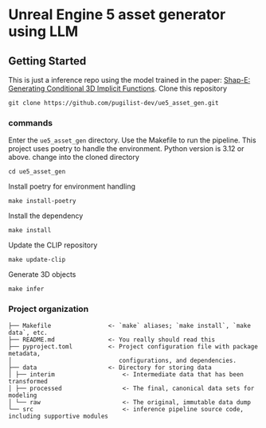 # Unreal Engine 5 asset generator using LLM
## Getting Started
This is just a inference repo using the model trained in the paper: [Shap-E: Generating Conditional 3D Implicit Functions](https://arxiv.org/abs/2305.02463).
Clone this repository

```commandline
git clone https://github.com/pugilist-dev/ue5_asset_gen.git
```
### commands
Enter the `ue5_asset_gen` directory. Use the Makefile to run the pipeline. This project uses poetry to handle the environment. Python version is 3.12 or above.
change into the cloned directory
```commandline
cd ue5_asset_gen
```
Install poetry for environment handling
```commandline
make install-poetry
```
Install the dependency
```commandline
make install
```
Update the CLIP repository
```commandline
make update-clip
```
Generate 3D objects
```commandline
make infer
```
### Project organization
```
├── Makefile                <- `make` aliases; `make install`, `make data`, etc.
├── README.md               <- You really should read this
├── pyproject.toml          <- Project configuration file with package metadata, 
│                              configurations, and dependencies.
├── data                    <- Directory for storing data
│ ├── interim                   <- Intermediate data that has been transformed
│ ├── processed                 <- The final, canonical data sets for modeling
│ └── raw                       <- The original, immutable data dump
└── src                         <- inference pipeline source code, including supportive modules
